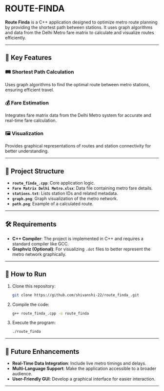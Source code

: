 # ROUTE-FINDA

**Route Finda** is a C++ application designed to optimize metro route planning by providing the shortest path between stations. It uses graph algorithms and data from the Delhi Metro fare matrix to calculate and visualize routes efficiently.

---

## 🌟 Key Features

### 🛤️ **Shortest Path Calculation**
Uses graph algorithms to find the optimal route between metro stations, ensuring efficient travel.

### 💰 **Fare Estimation**
Integrates fare matrix data from the Delhi Metro system for accurate and real-time fare calculation.

### 🖼️ **Visualization**
Provides graphical representations of routes and station connectivity for better understanding.

---

## 📂 Project Structure

- **`route_finda_.cpp`**: Core application logic.
- **`Fare Matrix Delhi Metro.xlsx`**: Data file containing metro fare details.
- **`stations.txt`**: Lists station IDs and related metadata.
- **`graph.png`**: Graph visualization of the metro network.
- **`path.png`**: Example of a calculated route.

---

## 🛠 Requirements

- **C++ Compiler**: The project is implemented in C++ and requires a standard compiler like GCC.
- **Graphviz (Optional)**: For visualizing `.dot` files to better represent the metro network graphically.

---

## 🚀 How to Run

1. Clone this repository:
   ```bash
   git clone https://github.com/shivanshi-22/route_finda_.git
   ```
2. Compile the code:
   ```bash
   g++ route_finda_.cpp -o route_finda
   ```
3. Execute the program:
   ```bash
   ./route_finda
   ```

---

## 🌟 Future Enhancements

- **Real-Time Data Integration**: Include live metro timings and delays.
- **Multi-Language Support**: Make the application accessible to a broader audience.
- **User-Friendly GUI**: Develop a graphical interface for easier interaction.

---
